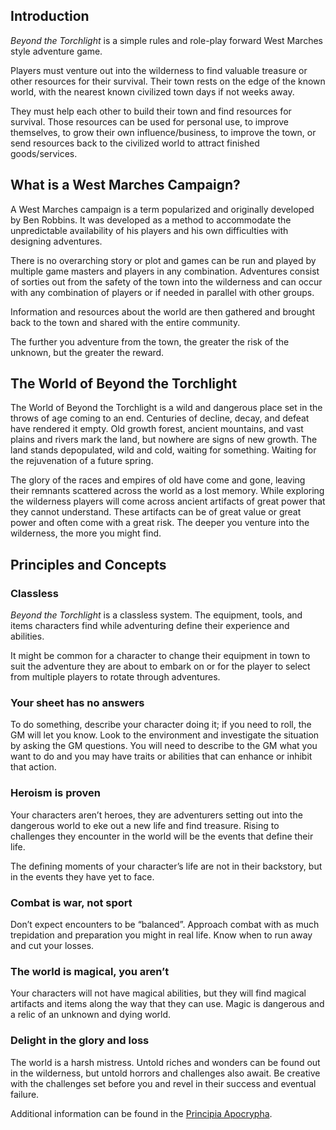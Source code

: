 

## Introduction
*Beyond the Torchlight* is a simple rules and role-play forward West Marches style adventure game.

Players must venture out into the wilderness to find valuable treasure or other resources for their survival. Their town rests on the edge of the known world, with the nearest known civilized town days if not weeks away. 

They must help each other to build their town and find resources for survival. Those resources can be used for personal use, to improve themselves, to grow their own influence/business, to improve the town, or send resources back to the civilized world to attract finished goods/services.



## What is a West Marches Campaign? 
A West Marches campaign is a term popularized and originally developed by Ben Robbins. It was developed as a method to accommodate the unpredictable availability of his players and his own difficulties with designing adventures. 

There is no overarching story or plot and games can be run and played by multiple game masters and players in any combination. Adventures consist of sorties out from the safety of the town into the wilderness and can occur with any combination of players or if needed in parallel with other groups. 

Information and resources about the world are then gathered and brought back to the town and shared with the entire community. 

The further you adventure from the town, the greater the risk of the unknown, but the greater the reward. 

## The World of Beyond the Torchlight
The World of Beyond the Torchlight is a wild and dangerous place set in the throws of age coming to an end. Centuries of decline, decay, and defeat have rendered it empty. Old growth forest, ancient mountains, and vast plains and rivers mark the land, but nowhere are signs of new growth. The land stands depopulated, wild and cold, waiting for something. Waiting for the rejuvenation of a future spring. 

The glory of the races and empires of old have come and gone, leaving their remnants scattered across the world as a lost memory. While exploring the wilderness players will come across ancient artifacts of great power that they cannot understand. These artifacts can be of great value or great power and often come with a great risk. The deeper you venture into the wilderness, the more you might find.  


## Principles and Concepts
### Classless
*Beyond the Torchlight* is a classless system. The equipment, tools, and items characters find while adventuring define their experience and abilities. 

It might be common for a character to change their equipment in town to suit the adventure they are about to embark on or for the player to select from multiple players to rotate through adventures. 

### Your​ ​sheet​ ​has​ ​no​ ​answers
To do something, describe your character doing it; if you need to roll, the GM will let you know. Look to the environment and investigate the situation by​ ​asking​ ​the​ ​GM​ ​questions. You will need to describe to the GM what you want to do and you may have traits or abilities that can enhance or inhibit that action. 

### Heroism​ ​is​ ​proven
Your characters aren’t heroes, they are adventurers setting out into the dangerous world to eke out a new life and find treasure. Rising to challenges they encounter in the world will be the events that define their life. 

The defining moments of your character’s life are not in their backstory, but in the events they have yet to face. 

### Combat​ ​is​ ​war,​ ​not​ ​sport
Don’t expect encounters to be “balanced”. Approach combat with as much trepidation and preparation you might in real life. Know when to run away and cut your losses. 

### The world is magical, you aren’t
Your characters will not have magical abilities, but they will find magical artifacts and items along the way that they can use. Magic is dangerous and a relic of an unknown and dying world. 

### Delight in the glory and loss
The world is a harsh mistress. Untold riches and wonders can be found out in the wilderness, but untold horrors and challenges also await. Be creative with the challenges set before you and revel in their success and eventual failure.

Additional information can be found in the [Principia Apocrypha](https://i.4pcdn.org/tg/1506197697121.pdf).
